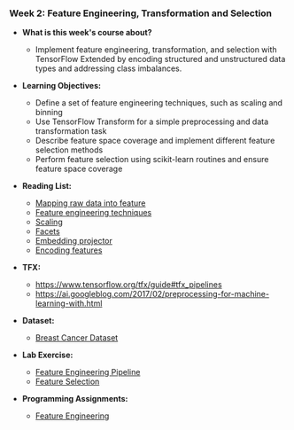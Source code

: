 ### Week 2: Feature Engineering, Transformation and Selection

* **What is this week's course about?**
  * Implement feature engineering, transformation, and selection with TensorFlow Extended by encoding structured and unstructured data types and addressing class imbalances.

* **Learning Objectives:**
  * Define a set of feature engineering techniques, such as scaling and binning
  * Use TensorFlow Transform for a simple preprocessing and data transformation task
  * Describe feature space coverage and implement different feature selection methods
  * Perform feature selection using scikit-learn routines and ensure feature space coverage

* **Reading List:**
  * [Mapping raw data into feature](https://developers.google.com/machine-learning/crash-course/representation/feature-engineering)
  * [Feature engineering techniques](https://www.commonlounge.com/discussion/3ce75d036e924c70ab7e47f534ec40fc/history)
  * [Scaling](https://raw.githubusercontent.com/jbrownlee/Datasets/master/shampoo.csv)
  * [Facets](https://pair-code.github.io/facets/)
  * [Embedding projector](http://projector.tensorflow.org/)
  * [Encoding features](https://developers.google.com/machine-learning/crash-course/feature-crosses/encoding-nonlinearity)

* **TFX:**
  * https://www.tensorflow.org/tfx/guide#tfx_pipelines
  * https://ai.googleblog.com/2017/02/preprocessing-for-machine-learning-with.html

* **Dataset:**
  * [Breast Cancer Dataset](http://archive.ics.uci.edu/ml/datasets/breast+cancer+wisconsin+%28diagnostic%29)

* **Lab Exercise:**
  * [Feature Engineering Pipeline]()
  * [Feature Selection]()
 
* **Programming Assignments:**
  * [Feature Engineering]()
